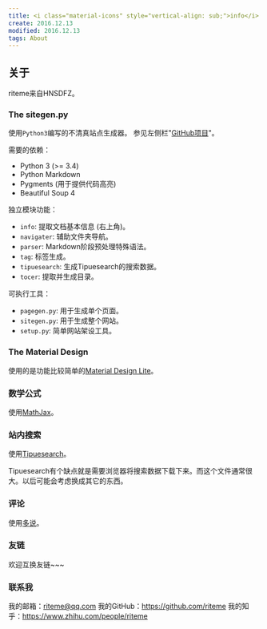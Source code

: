 ```yaml
---
title: <i class="material-icons" style="vertical-align: sub;">info</i> 关于
create: 2016.12.13
modified: 2016.12.13
tags: About
---
```


## 关于
riteme来自HNSDFZ。

### The sitegen.py
使用`Python3`编写的不清真站点生成器。
参见左侧栏"[GitHub项目](https://github.com/riteme/riteme.github.io)"。

需要的依赖：

* Python 3 (>= 3.4)
* Python Markdown
* Pygments (用于提供代码高亮)
* Beautiful Soup 4

独立模块功能：

* `info`: 提取文档基本信息 (右上角)。
* `navigater`: 辅助文件夹导航。
* `parser`: Markdown阶段预处理特殊语法。
* `tag`: 标签生成。
* `tipuesearch`: 生成Tipuesearch的搜索数据。
* `tocer`: 提取并生成目录。

可执行工具：

* `pagegen.py`: 用于生成单个页面。
* `sitegen.py`: 用于生成整个网站。
* `setup.py`: 简单网站架设工具。

### The Material Design
使用的是功能比较简单的[Material Design Lite](http://getmdl.io/)。

### 数学公式
使用[MathJax](http://www.mathjax.org/)。

### 站内搜索
使用[Tipuesearch](http://www.tipue.com/search/)。

Tipuesearch有个缺点就是需要浏览器将搜索数据下载下来。而这个文件通常很大。以后可能会考虑换成其它的东西。

### 评论
使用[多说](http://duoshuo.com/)。

### 友链
欢迎互换友链~~~

### 联系我
我的邮箱：<riteme@qq.com>
我的GitHub：<https://github.com/riteme>
我的知乎：<https://www.zhihu.com/people/riteme>
